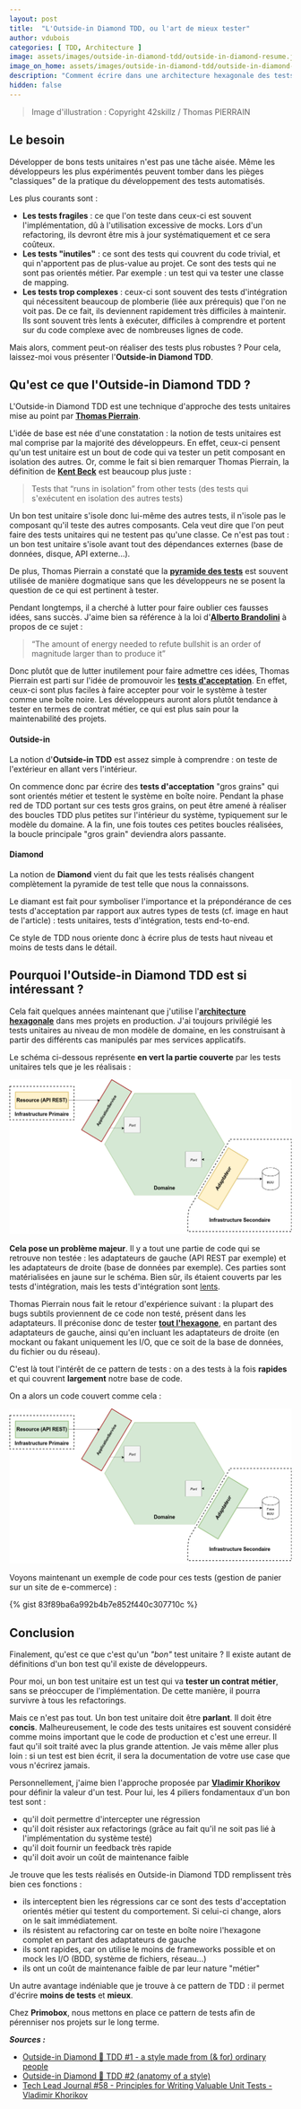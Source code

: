 ```yaml
---
layout: post
title:  "L'Outside-in Diamond TDD, ou l'art de mieux tester"
author: vdubois
categories: [ TDD, Architecture ]
image: assets/images/outside-in-diamond-tdd/outside-in-diamond-resume.jpg
image_on_home: assets/images/outside-in-diamond-tdd/outside-in-diamond-home.jpg
description: "Comment écrire dans une architecture hexagonale des tests orientés métier, rapides, et qui vont couvrir le plus de code possible."
hidden: false
---
```


> Image d'illustration : Copyright 42skillz / Thomas PIERRAIN

## Le besoin

Développer de bons tests unitaires n'est pas une tâche aisée. Même les développeurs les plus expérimentés peuvent tomber dans les pièges "classiques" de la pratique du développement des tests automatisés.

Les plus courants sont :
* **Les tests fragiles** : ce que l'on teste dans ceux-ci est souvent l'implémentation, dû à l'utilisation excessive de mocks. Lors d'un refactoring, ils devront être mis à jour systématiquement et ce sera coûteux.
* **Les tests "inutiles"** : ce sont des tests qui couvrent du code trivial, et qui n'apportent pas de plus-value au projet. Ce sont des tests qui ne sont pas orientés métier. Par exemple : un test qui va tester une classe de mapping.
* **Les tests trop complexes** : ceux-ci sont souvent des tests d'intégration qui nécessitent beaucoup de plomberie (liée aux prérequis) que l'on ne voit pas. De ce fait, ils deviennent rapidement très difficiles à maintenir. Ils sont souvent très lents à exécuter, difficiles à comprendre et portent sur du code complexe avec de nombreuses lignes de code.

Mais alors, comment peut-on réaliser des tests plus robustes ? Pour cela, laissez-moi vous présenter l'**Outside-in Diamond TDD**.

## Qu'est ce que l'Outside-in Diamond TDD ?

L'Outside-in Diamond TDD est une technique d'approche des tests unitaires mise au point par [**Thomas Pierrain**](http://tpierrain.blogspot.com/).

L'idée de base est née d'une constatation : la notion de tests unitaires est mal comprise par la majorité des développeurs. En effet, ceux-ci pensent qu'un test unitaire est un bout de code qui va tester un petit composant en isolation des autres. Or, comme le fait si bien remarquer Thomas Pierrain, la définition de [**Kent Beck**](https://fr.wikipedia.org/wiki/Kent_Beck) est beaucoup plus juste :

> Tests that “runs in isolation” from other tests (des tests qui s'exécutent en isolation des autres tests)

Un bon test unitaire s'isole donc lui-même des autres tests, il n'isole pas le composant qu'il teste des autres composants. Cela veut dire que l'on peut faire des tests unitaires qui ne testent pas qu'une classe. Ce n'est pas tout : un bon test unitaire s'isole avant tout des dépendances externes (base de données, disque, API externe...).

De plus, Thomas Pierrain a constaté que la [**pyramide des tests**](https://martinfowler.com/bliki/TestPyramid.html) est souvent utilisée de manière dogmatique sans que les développeurs ne se posent la question de ce qui est pertinent à tester.

Pendant longtemps, il a cherché à lutter pour faire oublier ces fausses idées, sans succès. J'aime bien sa référence à la loi d'[**Alberto Brandolini**](https://fr.wikipedia.org/wiki/Loi_de_Brandolini) à propos de ce sujet :

> “The amount of energy needed to refute bullshit is an order of magnitude larger than to produce it”

Donc plutôt que de lutter inutilement pour faire admettre ces idées, Thomas Pierrain est parti sur l'idée de promouvoir les [**tests d'acceptation**](https://fr.wikipedia.org/wiki/Test_d%27acceptation). En effet, ceux-ci sont plus faciles à faire accepter pour voir le système à tester comme une boîte noire. Les développeurs auront alors plutôt tendance à tester en termes de contrat métier, ce qui est plus sain pour la maintenabilité des projets.

#### Outside-in

La notion d'**Outside-in TDD** est assez simple à comprendre : on teste de l'extérieur en allant vers l'intérieur. 

On commence donc par écrire des **tests d'acceptation** "gros grains" qui sont orientés métier et testent le système en boîte noire. Pendant la phase red de TDD portant sur ces tests gros grains, on peut être amené à réaliser des boucles TDD plus petites sur l'intérieur du système, typiquement sur le modèle du domaine. A la fin, une fois toutes ces petites boucles réalisées, la boucle principale "gros grain" deviendra alors passante.


#### Diamond

La notion de **Diamond** vient du fait que les tests réalisés changent complètement la pyramide de test telle que nous la connaissons.

Le diamant est fait pour symboliser l'importance et la prépondérance de ces tests d'acceptation par rapport aux autres types de tests (cf. image en haut de l'article) : tests unitaires, tests d'intégration, tests end-to-end.

Ce style de TDD nous oriente donc à écrire plus de tests haut niveau et moins de tests dans le détail.

## Pourquoi l'Outside-in Diamond TDD est si intéressant ?

Cela fait quelques années maintenant que j'utilise l'[**architecture hexagonale**](https://fr.wikipedia.org/wiki/Architecture_hexagonale_(logiciel)) dans mes projets en production. J'ai toujours privilégié les tests unitaires au niveau de mon modèle de domaine, en les construisant à partir des différents cas manipulés par mes services applicatifs.

Le schéma ci-dessous représente **en vert la partie couverte** par les tests unitaires tels que je les réalisais :

![](../assets/images/outside-in-diamond-tdd/old-hexagon-tests.png)

**Cela pose un problème majeur**. Il y a tout une partie de code qui se retrouve non testée : les adaptateurs de gauche (API REST par exemple) et les adaptateurs de droite (base de données par exemple). Ces parties sont matérialisées en jaune sur le schéma. Bien sûr, ils étaient couverts par les tests d'intégration, mais les tests d'intégration sont <u>lents</u>.

Thomas Pierrain nous fait le retour d'expérience suivant : la plupart des bugs subtils proviennent de ce code non testé, présent dans les adaptateurs. Il préconise donc de tester **<u>tout l'hexagone</u>**, en partant des adaptateurs de gauche, ainsi qu'en incluant les adaptateurs de droite (en mockant ou fakant uniquement les I/O, que ce soit de la base de données, du fichier ou du réseau).

C'est là tout l'intérêt de ce pattern de tests : on a des tests à la fois **rapides** et qui couvrent **largement** notre base de code.

On a alors un code couvert comme cela :

![](../assets/images/outside-in-diamond-tdd/new-hexagon-tests.png)

Voyons maintenant un exemple de code pour ces tests (gestion de panier sur un site de e-commerce) :

{% gist 83f89ba6a992b4b7e852f440c307710c %}

## Conclusion

Finalement, qu'est ce que c'est qu'un _"bon"_ test unitaire ? Il existe autant de définitions d'un bon test qu'il existe de développeurs.

Pour moi, un bon test unitaire est un test qui va **tester un contrat métier**, sans se préoccuper de l'implémentation. De cette manière, il pourra survivre à tous les refactorings.

Mais ce n'est pas tout. Un bon test unitaire doit être **parlant**. Il doit être **concis**. Malheureusement, le code des tests unitaires est souvent considéré comme moins important que le code de production et c'est une erreur. Il faut qu'il soit traité avec la plus grande attention. Je vais même aller plus loin : si un test est bien écrit, il sera la documentation de votre use case que vous n'écrirez jamais.

Personnellement, j'aime bien l'approche proposée par [**Vladimir Khorikov**](https://techleadjournal.dev/episodes/58/) pour définir la valeur d'un test. Pour lui, les 4 piliers fondamentaux d'un bon test sont :

* qu'il doit permettre d'intercepter une régression
* qu'il doit résister aux refactorings (grâce au fait qu'il ne soit pas lié à l'implémentation du système testé)
* qu'il doit fournir un feedback très rapide
* qu'il doit avoir un coût de maintenance faible

Je trouve que les tests réalisés en Outside-in Diamond TDD remplissent très bien ces fonctions :

* ils interceptent bien les régressions car ce sont des tests d'acceptation orientés métier qui testent du comportement. Si celui-ci change, alors on le sait immédiatement.
* ils résistent au refactoring car on teste en boîte noire l'hexagone complet en partant des adaptateurs de gauche
* ils sont rapides, car on utilise le moins de frameworks possible et on mock les I/O (BDD, système de fichiers, réseau...)
* ils ont un coût de maintenance faible de par leur nature "métier"

Un autre avantage indéniable que je trouve à ce pattern de TDD : il permet d'écrire **moins de tests** et **mieux**.

Chez **Primobox**, nous mettons en place ce pattern de tests afin de pérenniser nos projets sur le long terme.

**_Sources :_**
* [Outside-in Diamond 🔷 TDD #1 - a style made from (& for) ordinary people](http://tpierrain.blogspot.com/2021/03/outside-in-diamond-tdd-1-style-made.html)
* [Outside-in Diamond 🔷 TDD #2 (anatomy of a style)](http://tpierrain.blogspot.com/2021/03/outside-in-diamond-tdd-2-anatomy-of.html)
* [Tech Lead Journal #58 - Principles for Writing Valuable Unit Tests - Vladimir Khorikov](https://techleadjournal.dev/episodes/58/)
